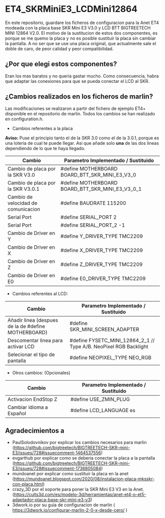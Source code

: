 # ET4_SKRMiniE3_LCDMini12864
En este repositorio, guardare los ficheros de configuracion para la Anet ET4 modeada con la placa base SKR Mini E3 V3.0 y LCD BTT BIGTREETECH MINI 12864 V2.0.
El motivo de la sustitucion de estos dos componentes, es porque se me quemo la placa y no es posible sustituir la placa sin cambiar la pantalla. A no ser que se use una placa original, que actualmente sale el doble de caro, de peor calidad y peor compatibilidad.

## ¿Por que elegi estos componentes?
Eran los mas baratos y no queria gastar mucho. Como consecuencia, habra que adaptar las conexiones para que se pueda conectar el LCD al SKR.

## ¿Cambios realizados en los ficheros de marlin?
Las modificaciones se realizaron a partir del fichero de ejemplo ET4+ disponible en el repositorio de marlin. Todos los cambios se han realizado en configuration.h.

- Cambios referentes a la placa

**Aviso:** Puse el principio tanto el de la SKR 3.0 como el de la 3.0.1, porque es una loteria de cual te puede llegar. Asi que añade solo **una** de las dos lineas dependiendo de lo que te haya llegado.

| Cambio | Parametro Implementado / Sustituido| 
|---------------------------|-------------|
| Cambio de placa por la SKR V3.0 | #define MOTHERBOARD BOARD_BTT_SKR_MINI_E3_V3_0 |
| Cambio de placa por la SKR V3.0.1 | #define MOTHERBOARD BOARD_BTT_SKR_MINI_E3_V3_0_1 |
| Cambio de velocidad de comunicacion | #define BAUDRATE 115200|
| Serial Port | #define SERIAL_PORT 2 |
| Serial Port | #define SERIAL_PORT_2 -1 |
| Cambio de Driver en Y | #define Y_DRIVER_TYPE TMC2209 |
| Cambio de Driver en X | #define X_DRIVER_TYPE TMC2209 |
| Cambio de Driver en Z | #define Z_DRIVER_TYPE TMC2209 |
| Cambio de Driver en E0 | #define E0_DRIVER_TYPE TMC2209 |

- Cambios referentes al LCD:

| Cambio | Parametro Implementado / Sustituido| 
|---------------------------|-------------|
|Añadir linea (despues de la de  #define MOTHERBOARD)| #define SKR_MINI_SCREEN_ADAPTER |
|Descomentar linea para activar LCD| #define FYSETC_MINI_12864_2_1    // Type A/B. NeoPixel RGB Backlight |
|Selecionar el tipo de pantalla | #define NEOPIXEL_TYPE NEO_RGB |

- Otros cambios: (Opcionales)

| Cambio | Parametro Implementado / Sustituido| 
|---------------------------|-------------|
| Activacion EndStop Z | #define USE_ZMIN_PLUG |
| Cambiar idioma a Español | #define LCD_LANGUAGE es |


## Agradecimientos a 
- PaulSolodovnikov por explicar los cambios necesarios para marlin (https://github.com/bigtreetech/BIGTREETECH-SKR-mini-E3/issues/728#issuecomment-1464537556)
- evgarthub por explicar como se deberia conectar la placa a la pantalla (https://github.com/bigtreetech/BIGTREETECH-SKR-mini-E3/issues/728#issuecomment-1736805084)
- mundoanet por explicar como sustituir la placa en la anet (https://mundoanet.blogspot.com/2020/08/instalacion-placa-mksskr-con-placa.html)
- crazy_3D por el soporte para poner la SKR Mini E3 V3 en la Anet. (https://cults3d.com/es/modelo-3d/herramientas/anet-et4-o-et5-adaptador-placa-base-skr-mini-e3-v3)
- 3dwork.io por su guia de configuracion de marlin ( https://3dwork.io/configurar-marlin-2-0-x-desde-cero/ )
